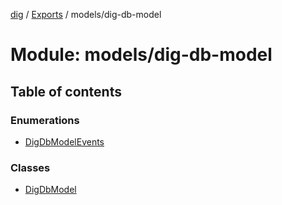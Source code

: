 [dig](../README.md) / [Exports](../modules.md) / models/dig-db-model

# Module: models/dig-db-model

## Table of contents

### Enumerations

- [DigDbModelEvents](../enums/models/dig-db-model.digdbmodelevents.md)

### Classes

- [DigDbModel](../classes/models/dig-db-model.digdbmodel.md)
